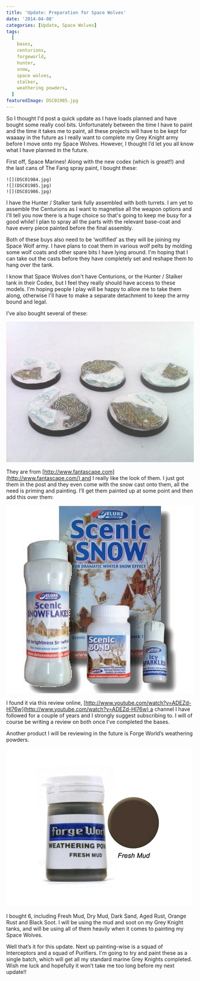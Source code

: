 ```yaml
---
title: 'Update: Preparation for Space Wolves'
date: '2014-04-08'
categories: [Update, Space Wolves]
tags:
  [
    bases,
    centurions,
    forgeworld,
    hunter,
    snow,
    space wolves,
    stalker,
    weathering powders,
  ]
featuredImage: DSC01985.jpg
---
```


So I thought I'd post a quick update as I have loads planned and have bought some really cool bits. Unfortunately between the time I have to paint and the time it takes me to paint, all these projects will have to be kept for waaaay in the future as I really want to complete my Grey Knight army before I move onto my Space Wolves. However, I thought I’d let you all know what I have planned in the future.

First off, Space Marines! Along with the new codex (which is great!!) and the last cans of The Fang spray paint, I bought these:

```grid|3
![](DSC01984.jpg)
![](DSC01985.jpg)
![](DSC01986.jpg)
```

I have the Hunter / Stalker tank fully assembled with both turrets. I am yet to assemble the Centurions as I want to magnetise all the weapon options and I'll tell you now there is a huge choice so that's going to keep me busy for a good while! I plan to spray all the parts with the relevant base-coat and have every piece painted before the final assembly.

Both of these buys also need to be ‘wolfified’ as they will be joining my Space Wolf army. I have plans to coat them in various wolf pelts by molding some wolf coats and other spare bits I have lying around. I'm hoping that I can take out the casts before they have completely set and reshape them to hang over the tank.

I know that Space Wolves don't have Centurions, or the Hunter / Stalker tank in their Codex, but I feel they really should have access to these models. I'm hoping people I play will be happy to allow me to take them along, otherwise I'll have to make a separate detachment to keep the army bound and legal.

I’ve also bought several of these:

![Charlottes_party_and_bases_030](Charlottes_party_and_bases_030.jpg)

They are from [http://www.fantascape.com](http://www.fantascape.com/) and I really like the look of them. I just got them in the post and they even come with the snow cast onto them, all the need is priming and painting. I’ll get them painted up at some point and then add this over them:

![deluxe_materials_scenic_snow](deluxe_materials_scenic_snow.jpg)

I found it via this review online, [http://www.youtube.com/watch?v=ADEZd-Hl76w](http://www.youtube.com/watch?v=ADEZd-Hl76w) a channel I have followed for a couple of years and I strongly suggest subscribing to. I will of course be writing a review on both once I’ve completed the bases.

Another product I will be reviewing in the future is Forge World’s weathering powders.

![fresh mud](freshud.jpg)

I bought 6, including Fresh Mud, Dry Mud, Dark Sand, Aged Rust, Orange Rust and Black Soot. I will be using the mud and soot on my Grey Knight tanks, and will be using all of them heavily when it comes to painting my Space Wolves.

Well that’s it for this update. Next up painting-wise is a squad of Interceptors and a squad of Purifiers. I'm going to try and paint these as a single batch, which will get all my standard marine Grey Knights completed. Wish me luck and hopefully it won’t take me too long before my next update!!
